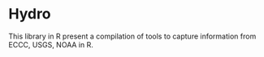 # Hydro

This library in R present a compilation of tools to capture information from ECCC, USGS, NOAA in R.
